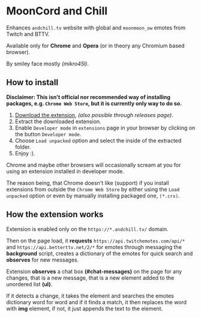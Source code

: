 # MoonCord and Chill

Enhances ``andchill.tv`` website with global and ``moonmoon_ow`` emotes from Twitch and BTTV. 

Available only for **Chrome** and **Opera** (or in theory any Chromium based browser).

By smiley face mostly *(mikro45l)*.

## How to install

**Disclaimer: This isn't official nor recommended way of installing packages, e.g. ``Chrome Web Store``, but it is currently only way to do so.**

1. [Download the extension](releases/download/v1.0/mooncord_and_chill.zip), *(also possible through releases page)*.
2. Extract the downloaded extension.
2. Enable ``Developer mode`` in ``extensions`` page in your browser by clicking on the button ``Developer mode``.
3. Choose ``Load unpacked`` option and select the inside of the extracted folder.
4. Enjoy :).

Chrome and maybe other browsers will occasionally scream at you for using an extension installed in developer mode.

The reason being, that Chrome doesn't like (support) if you install extensions from outside the ``Chrome Web Store`` by either using the ``Load unpacked`` option or even by manually installing packaged one, ``(*.crx)``.

## How the extension works

Extension is enabled only on the ``https://*.andchill.tv/`` domain.

Then on the page load, it **requests** ``https://api.twitchemotes.com/api/*`` and ``https://api.betterttv.net/2/*`` for emotes through messaging the **background** script, creates a dictionary of the emotes for quick search and **observes** for new messages.

Extension **observes** a chat box **(#chat-messages)** on the page for any changes, that is a new message, that is a new element added to the unordered list **(ul)**.

If it detects a change, it takes the element and searches the emotes dictionary word for word and if it finds a match, it then replaces the word with **img** element, if not, it just appends the text to the element.
